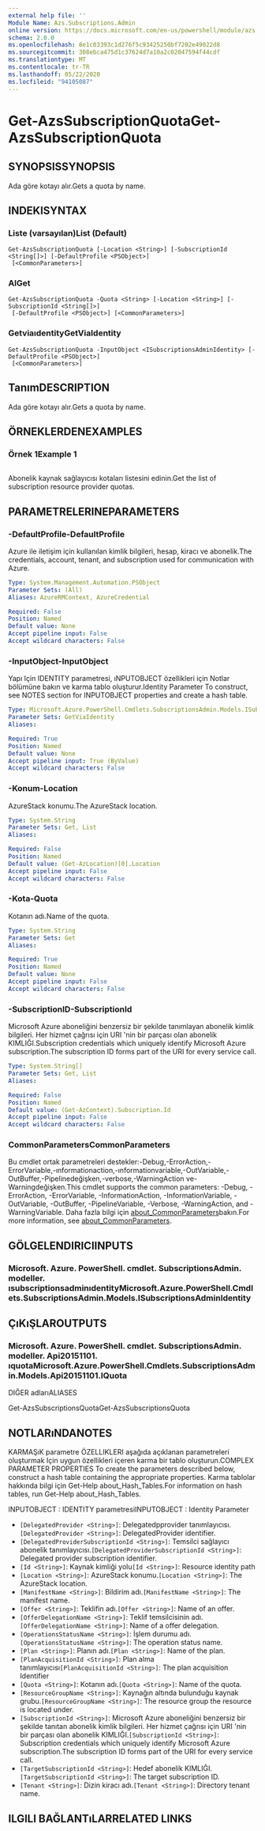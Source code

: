 ```yaml
---
external help file: ''
Module Name: Azs.Subscriptions.Admin
online version: https://docs.microsoft.com/en-us/powershell/module/azs.subscriptions.admin/get-azssubscriptionquota
schema: 2.0.0
ms.openlocfilehash: 8e1c03393c1d276f5c93425250bf7202e49022d8
ms.sourcegitcommit: 308ebca475d1c37624d7a10a2c02047594f44cdf
ms.translationtype: MT
ms.contentlocale: tr-TR
ms.lasthandoff: 05/22/2020
ms.locfileid: "94105087"
---
```

# <span data-ttu-id="be97f-101">Get-AzsSubscriptionQuota</span><span class="sxs-lookup"><span data-stu-id="be97f-101">Get-AzsSubscriptionQuota</span></span>

## <span data-ttu-id="be97f-102">SYNOPSIS</span><span class="sxs-lookup"><span data-stu-id="be97f-102">SYNOPSIS</span></span>
<span data-ttu-id="be97f-103">Ada göre kotayı alır.</span><span class="sxs-lookup"><span data-stu-id="be97f-103">Gets a quota by name.</span></span>

## <span data-ttu-id="be97f-104">INDEKI</span><span class="sxs-lookup"><span data-stu-id="be97f-104">SYNTAX</span></span>

### <span data-ttu-id="be97f-105">Liste (varsayılan)</span><span class="sxs-lookup"><span data-stu-id="be97f-105">List (Default)</span></span>
```
Get-AzsSubscriptionQuota [-Location <String>] [-SubscriptionId <String[]>] [-DefaultProfile <PSObject>]
 [<CommonParameters>]
```

### <span data-ttu-id="be97f-106">Al</span><span class="sxs-lookup"><span data-stu-id="be97f-106">Get</span></span>
```
Get-AzsSubscriptionQuota -Quota <String> [-Location <String>] [-SubscriptionId <String[]>]
 [-DefaultProfile <PSObject>] [<CommonParameters>]
```

### <span data-ttu-id="be97f-107">Getviaıdentity</span><span class="sxs-lookup"><span data-stu-id="be97f-107">GetViaIdentity</span></span>
```
Get-AzsSubscriptionQuota -InputObject <ISubscriptionsAdminIdentity> [-DefaultProfile <PSObject>]
 [<CommonParameters>]
```

## <span data-ttu-id="be97f-108">Tanım</span><span class="sxs-lookup"><span data-stu-id="be97f-108">DESCRIPTION</span></span>
<span data-ttu-id="be97f-109">Ada göre kotayı alır.</span><span class="sxs-lookup"><span data-stu-id="be97f-109">Gets a quota by name.</span></span>

## <span data-ttu-id="be97f-110">ÖRNEKLERDEN</span><span class="sxs-lookup"><span data-stu-id="be97f-110">EXAMPLES</span></span>

### <span data-ttu-id="be97f-111">Örnek 1</span><span class="sxs-lookup"><span data-stu-id="be97f-111">Example 1</span></span>
```powershell

```

<span data-ttu-id="be97f-112">Abonelik kaynak sağlayıcısı kotaları listesini edinin.</span><span class="sxs-lookup"><span data-stu-id="be97f-112">Get the list of subscription resource provider quotas.</span></span>

## <span data-ttu-id="be97f-113">PARAMETRELERINE</span><span class="sxs-lookup"><span data-stu-id="be97f-113">PARAMETERS</span></span>

### <span data-ttu-id="be97f-114">-DefaultProfile</span><span class="sxs-lookup"><span data-stu-id="be97f-114">-DefaultProfile</span></span>
<span data-ttu-id="be97f-115">Azure ile iletişim için kullanılan kimlik bilgileri, hesap, kiracı ve abonelik.</span><span class="sxs-lookup"><span data-stu-id="be97f-115">The credentials, account, tenant, and subscription used for communication with Azure.</span></span>

```yaml
Type: System.Management.Automation.PSObject
Parameter Sets: (All)
Aliases: AzureRMContext, AzureCredential

Required: False
Position: Named
Default value: None
Accept pipeline input: False
Accept wildcard characters: False

```

### <span data-ttu-id="be97f-116">-InputObject</span><span class="sxs-lookup"><span data-stu-id="be97f-116">-InputObject</span></span>
<span data-ttu-id="be97f-117">Yapı Için IDENTITY parametresi, ıNPUTOBJECT özellikleri için Notlar bölümüne bakın ve karma tablo oluşturur.</span><span class="sxs-lookup"><span data-stu-id="be97f-117">Identity Parameter To construct, see NOTES section for INPUTOBJECT properties and create a hash table.</span></span>

```yaml
Type: Microsoft.Azure.PowerShell.Cmdlets.SubscriptionsAdmin.Models.ISubscriptionsAdminIdentity
Parameter Sets: GetViaIdentity
Aliases:

Required: True
Position: Named
Default value: None
Accept pipeline input: True (ByValue)
Accept wildcard characters: False

```

### <span data-ttu-id="be97f-118">-Konum</span><span class="sxs-lookup"><span data-stu-id="be97f-118">-Location</span></span>
<span data-ttu-id="be97f-119">AzureStack konumu.</span><span class="sxs-lookup"><span data-stu-id="be97f-119">The AzureStack location.</span></span>

```yaml
Type: System.String
Parameter Sets: Get, List
Aliases:

Required: False
Position: Named
Default value: (Get-AzLocation)[0].Location
Accept pipeline input: False
Accept wildcard characters: False

```

### <span data-ttu-id="be97f-120">-Kota</span><span class="sxs-lookup"><span data-stu-id="be97f-120">-Quota</span></span>
<span data-ttu-id="be97f-121">Kotanın adı.</span><span class="sxs-lookup"><span data-stu-id="be97f-121">Name of the quota.</span></span>

```yaml
Type: System.String
Parameter Sets: Get
Aliases:

Required: True
Position: Named
Default value: None
Accept pipeline input: False
Accept wildcard characters: False

```

### <span data-ttu-id="be97f-122">-SubscriptionID</span><span class="sxs-lookup"><span data-stu-id="be97f-122">-SubscriptionId</span></span>
<span data-ttu-id="be97f-123">Microsoft Azure aboneliğini benzersiz bir şekilde tanımlayan abonelik kimlik bilgileri. Her hizmet çağrısı için URI 'nin bir parçası olan abonelik KIMLIĞI.</span><span class="sxs-lookup"><span data-stu-id="be97f-123">Subscription credentials which uniquely identify Microsoft Azure subscription.The subscription ID forms part of the URI for every service call.</span></span>

```yaml
Type: System.String[]
Parameter Sets: Get, List
Aliases:

Required: False
Position: Named
Default value: (Get-AzContext).Subscription.Id
Accept pipeline input: False
Accept wildcard characters: False

```

### <span data-ttu-id="be97f-124">CommonParameters</span><span class="sxs-lookup"><span data-stu-id="be97f-124">CommonParameters</span></span>
<span data-ttu-id="be97f-125">Bu cmdlet ortak parametreleri destekler:-Debug,-ErrorAction,-ErrorVariable,-ınformationaction,-ınformationvariable,-OutVariable,-OutBuffer,-Pipelinedeğişken,-verbose,-WarningAction ve-Warningdeğişken.</span><span class="sxs-lookup"><span data-stu-id="be97f-125">This cmdlet supports the common parameters: -Debug, -ErrorAction, -ErrorVariable, -InformationAction, -InformationVariable, -OutVariable, -OutBuffer, -PipelineVariable, -Verbose, -WarningAction, and -WarningVariable.</span></span> <span data-ttu-id="be97f-126">Daha fazla bilgi için [about_CommonParameters](http://go.microsoft.com/fwlink/?LinkID=113216)bakın.</span><span class="sxs-lookup"><span data-stu-id="be97f-126">For more information, see [about_CommonParameters](http://go.microsoft.com/fwlink/?LinkID=113216).</span></span>

## <span data-ttu-id="be97f-127">GÖLGELENDIRICI</span><span class="sxs-lookup"><span data-stu-id="be97f-127">INPUTS</span></span>

### <span data-ttu-id="be97f-128">Microsoft. Azure. PowerShell. cmdlet. SubscriptionsAdmin. modeller. ısubscriptionsadminıdentity</span><span class="sxs-lookup"><span data-stu-id="be97f-128">Microsoft.Azure.PowerShell.Cmdlets.SubscriptionsAdmin.Models.ISubscriptionsAdminIdentity</span></span>

## <span data-ttu-id="be97f-129">ÇıKıŞLAR</span><span class="sxs-lookup"><span data-stu-id="be97f-129">OUTPUTS</span></span>

### <span data-ttu-id="be97f-130">Microsoft. Azure. PowerShell. cmdlet. SubscriptionsAdmin. modeller. Api20151101. ıquota</span><span class="sxs-lookup"><span data-stu-id="be97f-130">Microsoft.Azure.PowerShell.Cmdlets.SubscriptionsAdmin.Models.Api20151101.IQuota</span></span>

<span data-ttu-id="be97f-131">DIĞER adları</span><span class="sxs-lookup"><span data-stu-id="be97f-131">ALIASES</span></span>

<span data-ttu-id="be97f-132">Get-AzsSubscriptionsQuota</span><span class="sxs-lookup"><span data-stu-id="be97f-132">Get-AzsSubscriptionsQuota</span></span>

## <span data-ttu-id="be97f-133">NOTLARıNDA</span><span class="sxs-lookup"><span data-stu-id="be97f-133">NOTES</span></span>

<span data-ttu-id="be97f-134">KARMAŞıK parametre ÖZELLIKLERI aşağıda açıklanan parametreleri oluşturmak Için uygun özellikleri içeren karma bir tablo oluşturun.</span><span class="sxs-lookup"><span data-stu-id="be97f-134">COMPLEX PARAMETER PROPERTIES To create the parameters described below, construct a hash table containing the appropriate properties.</span></span> <span data-ttu-id="be97f-135">Karma tablolar hakkında bilgi için Get-Help about_Hash_Tables.</span><span class="sxs-lookup"><span data-stu-id="be97f-135">For information on hash tables, run Get-Help about_Hash_Tables.</span></span>

<span data-ttu-id="be97f-136">INPUTOBJECT <ISubscriptionsAdminIdentity> : IDENTITY parametresi</span><span class="sxs-lookup"><span data-stu-id="be97f-136">INPUTOBJECT <ISubscriptionsAdminIdentity>: Identity Parameter</span></span>
  - <span data-ttu-id="be97f-137">`[DelegatedProvider <String>]`: Delegatedpprovider tanımlayıcısı.</span><span class="sxs-lookup"><span data-stu-id="be97f-137">`[DelegatedProvider <String>]`: DelegatedProvider identifier.</span></span>
  - <span data-ttu-id="be97f-138">`[DelegatedProviderSubscriptionId <String>]`: Temsilci sağlayıcı abonelik tanımlayıcısı.</span><span class="sxs-lookup"><span data-stu-id="be97f-138">`[DelegatedProviderSubscriptionId <String>]`: Delegated provider subscription identifier.</span></span>
  - <span data-ttu-id="be97f-139">`[Id <String>]`: Kaynak kimliği yolu</span><span class="sxs-lookup"><span data-stu-id="be97f-139">`[Id <String>]`: Resource identity path</span></span>
  - <span data-ttu-id="be97f-140">`[Location <String>]`: AzureStack konumu.</span><span class="sxs-lookup"><span data-stu-id="be97f-140">`[Location <String>]`: The AzureStack location.</span></span>
  - <span data-ttu-id="be97f-141">`[ManifestName <String>]`: Bildirim adı.</span><span class="sxs-lookup"><span data-stu-id="be97f-141">`[ManifestName <String>]`: The manifest name.</span></span>
  - <span data-ttu-id="be97f-142">`[Offer <String>]`: Teklifin adı.</span><span class="sxs-lookup"><span data-stu-id="be97f-142">`[Offer <String>]`: Name of an offer.</span></span>
  - <span data-ttu-id="be97f-143">`[OfferDelegationName <String>]`: Teklif temsilcisinin adı.</span><span class="sxs-lookup"><span data-stu-id="be97f-143">`[OfferDelegationName <String>]`: Name of a offer delegation.</span></span>
  - <span data-ttu-id="be97f-144">`[OperationsStatusName <String>]`: İşlem durumu adı.</span><span class="sxs-lookup"><span data-stu-id="be97f-144">`[OperationsStatusName <String>]`: The operation status name.</span></span>
  - <span data-ttu-id="be97f-145">`[Plan <String>]`: Planın adı.</span><span class="sxs-lookup"><span data-stu-id="be97f-145">`[Plan <String>]`: Name of the plan.</span></span>
  - <span data-ttu-id="be97f-146">`[PlanAcquisitionId <String>]`: Plan alma tanımlayıcısı</span><span class="sxs-lookup"><span data-stu-id="be97f-146">`[PlanAcquisitionId <String>]`: The plan acquisition Identifier</span></span>
  - <span data-ttu-id="be97f-147">`[Quota <String>]`: Kotanın adı.</span><span class="sxs-lookup"><span data-stu-id="be97f-147">`[Quota <String>]`: Name of the quota.</span></span>
  - <span data-ttu-id="be97f-148">`[ResourceGroupName <String>]`: Kaynağın altında bulunduğu kaynak grubu.</span><span class="sxs-lookup"><span data-stu-id="be97f-148">`[ResourceGroupName <String>]`: The resource group the resource is located under.</span></span>
  - <span data-ttu-id="be97f-149">`[SubscriptionId <String>]`: Microsoft Azure aboneliğini benzersiz bir şekilde tanıtan abonelik kimlik bilgileri. Her hizmet çağrısı için URI 'nin bir parçası olan abonelik KIMLIĞI.</span><span class="sxs-lookup"><span data-stu-id="be97f-149">`[SubscriptionId <String>]`: Subscription credentials which uniquely identify Microsoft Azure subscription.The subscription ID forms part of the URI for every service call.</span></span>
  - <span data-ttu-id="be97f-150">`[TargetSubscriptionId <String>]`: Hedef abonelik KIMLIĞI.</span><span class="sxs-lookup"><span data-stu-id="be97f-150">`[TargetSubscriptionId <String>]`: The target subscription ID.</span></span>
  - <span data-ttu-id="be97f-151">`[Tenant <String>]`: Dizin kiracı adı.</span><span class="sxs-lookup"><span data-stu-id="be97f-151">`[Tenant <String>]`: Directory tenant name.</span></span>

## <span data-ttu-id="be97f-152">ILGILI BAĞLANTıLAR</span><span class="sxs-lookup"><span data-stu-id="be97f-152">RELATED LINKS</span></span>

